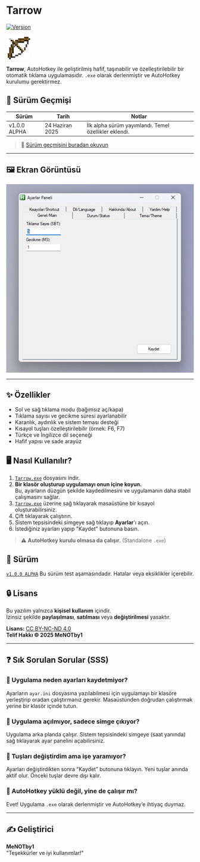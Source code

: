 # Tarrow

[![Version](https://img.shields.io/badge/version-v1.0.0--alpha-blue)](https://github.com/MeNOTby1/Tarrow/releases)

<img src=".github\Bow_Pulling_1.png" alt="Tarrow İkonu" width="64">

**Tarrow**, AutoHotkey ile geliştirilmiş hafif, taşınabilir ve özelleştirilebilir bir otomatik tıklama uygulamasıdır. `.exe` olarak derlenmiştir ve AutoHotkey kurulumu gerektirmez.

## 📌 Sürüm Geçmişi 

| Sürüm       | Tarih          | Notlar                               |
|-------------|----------------|------------------------------------|
| v1.0.0 ALPHA | 24 Haziran 2025 | İlk alpha sürüm yayımlandı. Temel özellikler eklendi. |

>📜 [Sürüm geçmişini buradan okuyun](CHANGELOG.md)

---

## 🖼️ Ekran Görüntüsü

![Tarrow Arayüzü](.github/Ekran_görüntüsü.png)

---

## ✨ Özellikler

- Sol ve sağ tıklama modu (bağımsız aç/kapa)
- Tıklama sayısı ve gecikme süresi ayarlanabilir
- Karanlık, aydınlık ve sistem teması desteği
- Kısayol tuşları özelleştirilebilir (örnek: F6, F7)
- Türkçe ve İngilizce dil seçeneği
- Hafif yapısı ve sade arayüz

## 🖥️ Nasıl Kullanılır?

1. [`Tarrow.exe`](https://github.com/MeNOTby1/Tarrow/tags) dosyasını indir.
2. **Bir klasör oluşturup uygulamayı onun içine koyun.**  
   Bu, ayarların düzgün şekilde kaydedilmesini ve uygulamanın daha stabil çalışmasını sağlar.
3. [`Tarrow.exe`](https://github.com/MeNOTby1/Tarrow/tags) üzerine sağ tıklayarak masaüstüne bir kısayol oluşturabilirsiniz.
4. Çift tıklayarak çalıştırın.
5. Sistem tepsisindeki simgeye sağ tıklayıp **Ayarlar**'ı açın.
6. İstediğiniz ayarları yapıp "Kaydet" butonuna basın.

> ⚠ **AutoHotkey kurulu olmasa da çalışır.** (Standalone `.exe`)

## 📌 Sürüm

[`v1.0.0 ALPHA`](https://github.com/MeNOTby1/Tarrow/tags) 
Bu sürüm test aşamasındadır. Hatalar veya eksiklikler içerebilir.

## 🔒 Lisans

Bu yazılım yalnızca **kişisel kullanım** içindir.  
İzinsiz şekilde **paylaşılması**, **satılması** veya **değiştirilmesi** yasaktır.

**Lisans:** [CC BY-NC-ND 4.0](https://creativecommons.org/licenses/by-nc-nd/4.0/)  
**Telif Hakkı © 2025 MeNOTby1**

---

## ❓ Sık Sorulan Sorular (SSS)

### 🔹 Uygulama neden ayarları kaydetmiyor?
Ayarların `ayar.ini` dosyasına yazılabilmesi için uygulamayı bir klasöre yerleştirip oradan çalıştırmanız gerekir. Masaüstünden doğrudan çalıştırmak yerine bir klasör içinde tutun.

### 🔹 Uygulama açılmıyor, sadece simge çıkıyor?
Uygulama arka planda çalışır. Sistem tepsisindeki simgeye (saat yanında) sağ tıklayarak ayar panelini açabilirsiniz.

### 🔹 Tuşları değiştirdim ama işe yaramıyor?
Ayarları değiştirdikten sonra “Kaydet” butonuna tıklayın. Yeni tuşlar anında aktif olur. Önceki tuşlar devre dışı kalır.

### 🔹 AutoHotkey yüklü değil, yine de çalışır mı?
Evet! Uygulama `.exe` olarak derlenmiştir ve AutoHotkey’e ihtiyaç duymaz.

---

## ✍️ Geliştirici

**MeNOTby1**  
"Teşekkürler ve iyi kullanımlar!"
